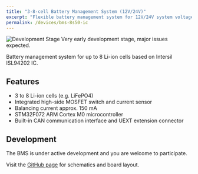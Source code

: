 ```yaml
---
title: "3-8-cell Battery Management System (12V/24V)"
excerpt: "Flexible battery management system for 12V/24V system voltage"
permalink: /devices/bms-8s50-ic
---
```


![Development Stage](https://img.shields.io/badge/development%20stage-alpha-red.svg) Very early development stage, major issues expected.

Battery management system for up to 8 Li-ion cells based on Intersil ISL94202 IC.

## Features

- 3 to 8 Li-ion cells (e.g. LiFePO4)
- Integrated high-side MOSFET switch and current sensor
- Balancing current approx. 150 mA
- STM32F072 ARM Cortex M0 microcontroller
- Built-in CAN communication interface and UEXT extension connector

## Development

The BMS is under active development and you are welcome to participate.

Visit the [GitHub page](https://github.com/LibreSolar/BMS-8S50-IC) for schematics and board layout.

